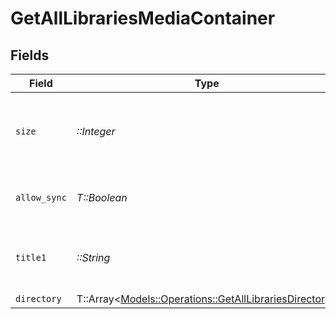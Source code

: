 # GetAllLibrariesMediaContainer


## Fields

| Field                                                                                                         | Type                                                                                                          | Required                                                                                                      | Description                                                                                                   | Example                                                                                                       |
| ------------------------------------------------------------------------------------------------------------- | ------------------------------------------------------------------------------------------------------------- | ------------------------------------------------------------------------------------------------------------- | ------------------------------------------------------------------------------------------------------------- | ------------------------------------------------------------------------------------------------------------- |
| `size`                                                                                                        | *::Integer*                                                                                                   | :heavy_check_mark:                                                                                            | Number of media items returned in this response.                                                              | 50                                                                                                            |
| `allow_sync`                                                                                                  | *T::Boolean*                                                                                                  | :heavy_check_mark:                                                                                            | Indicates whether syncing is allowed.                                                                         | false                                                                                                         |
| `title1`                                                                                                      | *::String*                                                                                                    | :heavy_check_mark:                                                                                            | The primary title of the media container.                                                                     | TV Series                                                                                                     |
| `directory`                                                                                                   | T::Array<[Models::Operations::GetAllLibrariesDirectory](../../models/operations/getalllibrariesdirectory.md)> | :heavy_minus_sign:                                                                                            | N/A                                                                                                           |                                                                                                               |